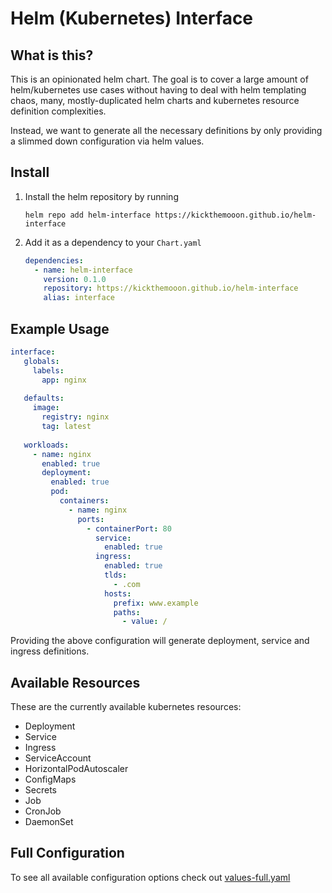 # Helm (Kubernetes) Interface

## What is this?

This is an opinionated helm chart. The goal is to cover a large amount of 
helm/kubernetes use cases without having to deal with helm templating chaos, 
many, mostly-duplicated helm charts and kubernetes resource 
definition complexities.  

Instead, we want to generate all the necessary definitions by only providing
a slimmed down configuration via helm values.

## Install

1. Install the helm repository by running  
   ```shell
   helm repo add helm-interface https://kickthemooon.github.io/helm-interface
   ```
2. Add it as a dependency to your `Chart.yaml`  
   ```yaml
   dependencies:
     - name: helm-interface
       version: 0.1.0
       repository: https://kickthemooon.github.io/helm-interface
       alias: interface
   ```

## Example Usage

```yaml
interface:
   globals:
     labels:
       app: nginx
   
   defaults:
     image:
       registry: nginx
       tag: latest
   
   workloads:
     - name: nginx
       enabled: true
       deployment:
         enabled: true
         pod:
           containers:
             - name: nginx
               ports:
                 - containerPort: 80
                   service:
                     enabled: true
                   ingress:
                     enabled: true
                     tlds:
                       - .com
                     hosts:
                       prefix: www.example
                       paths:
                         - value: /
```

Providing the above configuration will generate
deployment, service and ingress definitions.

## Available Resources

These are the currently available kubernetes resources:

- Deployment
- Service
- Ingress
- ServiceAccount
- HorizontalPodAutoscaler
- ConfigMaps
- Secrets
- Job
- CronJob
- DaemonSet

## Full Configuration

To see all available configuration options check out [values-full.yaml](examples/values-full.yaml)